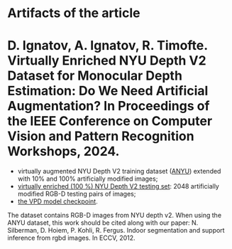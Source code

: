 <base target="_blank">
<H1>Artifacts of the article</H1>
<H1>D. Ignatov, A. Ignatov, R. Timofte. <B>Virtually Enriched NYU Depth V2 Dataset for Monocular Depth Estimation: Do We Need Artificial Augmentation?</B> In Proceedings of the IEEE Conference on Computer Vision and Pattern Recognition Workshops, 2024.</H1>

- virtually augmented NYU Depth V2 training dataset (<a href="https://drive.google.com/file/d/1nrsiowQW1L9IEYLWoiGfJAhD56nSA3Sx/view?usp=sharing" target="_blank">ANYU</a>) extended with 10% and 100% artificially modified images; 
- <a href="https://drive.google.com/file/d/1Uwhv50z1ke13O0X34WFsRTKaph8rqKqs/view?usp=sharing" target="_blank">virtually enriched (100 %) NYU Depth V2 testing set</a>: 2048 artificially modified RGB-D testing pairs of images; 
- <a href="https://drive.google.com/file/d/1xl3_CwEmPWtbswuS5ZW8K-ad8Xi7GRMr/view?usp=sharing" target="_blank">the VPD model checkpoint</a>.

The dataset contains RGB-D images from NYU depth v2. When using the ANYU dataset, this work should be cited along with our paper:
N. Silberman, D. Hoiem, P. Kohli, R. Fergus. Indoor segmentation and support inference from rgbd images. In ECCV, 2012.
